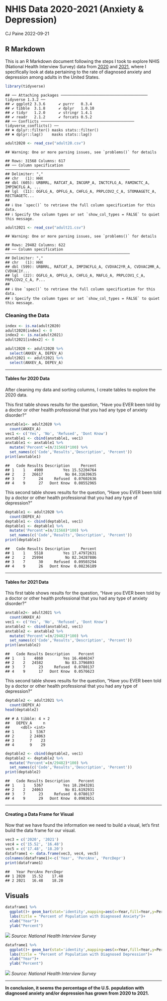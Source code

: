 NHIS Data 2020-2021 (Anxiety & Depression)
================
CJ Paine
2022-09-21

## R Markdown

This is an R Markdown document following the steps I took to explore
NHIS (National Health Interview Survey) data from
[2020](https://www.cdc.gov/nchs/nhis/2020nhis.htm) and
[2021](https://www.cdc.gov/nchs/nhis/2021nhis.htm), where I specifically
look at data pertaining to the rate of diagnosed anxiety and depression
among adults in the United States.

``` r
library(tidyverse)
```

    ## ── Attaching packages ─────────────────────────────────────── tidyverse 1.3.2 ──
    ## ✔ ggplot2 3.3.6      ✔ purrr   0.3.4 
    ## ✔ tibble  3.1.8      ✔ dplyr   1.0.10
    ## ✔ tidyr   1.2.0      ✔ stringr 1.4.1 
    ## ✔ readr   2.1.2      ✔ forcats 0.5.2 
    ## ── Conflicts ────────────────────────────────────────── tidyverse_conflicts() ──
    ## ✖ dplyr::filter() masks stats::filter()
    ## ✖ dplyr::lag()    masks stats::lag()

``` r
adult2020 <- read_csv("adult20.csv")
```

    ## Warning: One or more parsing issues, see `problems()` for details

    ## Rows: 31568 Columns: 617
    ## ── Column specification ────────────────────────────────────────────────────────
    ## Delimiter: ","
    ## chr   (1): HHX
    ## dbl (605): URBRRL, RATCAT_A, INCGRP_A, INCTCFLG_A, FAMINCTC_A, IMPINCFLG_A, ...
    ## lgl  (11): OGFLG_A, OPFLG_A, CHFLG_A, PRPLCOV2_C_A, STOMAAGETC_A, RECTUAGETC...
    ## 
    ## ℹ Use `spec()` to retrieve the full column specification for this data.
    ## ℹ Specify the column types or set `show_col_types = FALSE` to quiet this message.

``` r
adult2021 <- read_csv("adult21.csv")
```

    ## Warning: One or more parsing issues, see `problems()` for details

    ## Rows: 29482 Columns: 622
    ## ── Column specification ────────────────────────────────────────────────────────
    ## Delimiter: ","
    ## chr   (1): HHX
    ## dbl (599): URBRRL, RATCAT_A, IMPINCFLG_A, CVDVAC2YR_A, CVDVAC2MR_A, CVDVAC1Y...
    ## lgl  (22): OGFLG_A, OPFLG_A, CHFLG_A, MAFLG_A, PRPLCOV1_C_A, PRPLCOV2_C_A, P...
    ## 
    ## ℹ Use `spec()` to retrieve the full column specification for this data.
    ## ℹ Specify the column types or set `show_col_types = FALSE` to quiet this message.

### Cleaning the Data

``` r
index <- is.na(adult2020)
adult2020[index] <- 0
index2 <- is.na(adult2021)
adult2021[index2] <- 0

adult2020 <- adult2020 %>% 
  select(ANXEV_A, DEPEV_A)
adult2021 <- adult2021 %>% 
  select(ANXEV_A, DEPEV_A)
```

------------------------------------------------------------------------

#### Tables for 2020 Data

After cleaning my data and sorting columns, I create tables to explore
the 2020 data.

This first table shows results for the question, “Have you EVER been
told by a doctor or other health professional that you had any type of
anxiety disorder?”

``` r
anxtable1<- adult2020 %>% 
  count(ANXEV_A)
vec1 <- c('Yes', 'No', 'Refused', 'Dont Know')
anxtable1 <- cbind(anxtable1, vec1)
anxtable1 <- anxtable1 %>% 
  mutate('Percent'=(n/31568)*100) %>%
  set_names(c('Code','Results','Description', 'Percent'))
print(anxtable1)
```

    ##   Code Results Description     Percent
    ## 1    1    4900         Yes 15.52204764
    ## 2    2   26617          No 84.31639635
    ## 3    7      24     Refused  0.07602636
    ## 4    9      27   Dont Know  0.08552965

This second table shows results for the question, “Have you EVER been
told by a doctor or other health professional that you had any type of
depression?”

``` r
deptable1 <- adult2020 %>% 
  count(DEPEV_A)
deptable1 <- cbind(deptable1, vec1)
deptable1 <- deptable1 %>% 
  mutate('Percent'=(n/31568)*100) %>%
  set_names(c('Code','Results','Description', 'Percent'))
print(deptable1)
```

    ##   Code Results Description     Percent
    ## 1    1    5518         Yes 17.47972631
    ## 2    2   25994          No 82.34287886
    ## 3    7      30     Refused  0.09503294
    ## 4    9      26   Dont Know  0.08236189

------------------------------------------------------------------------

#### Tables for 2021 Data

This first table shows results for the question, “Have you EVER been
told by a doctor or other health professional that you had any type of
anxiety disorder?”

``` r
anxtable2<- adult2021 %>% 
  count(ANXEV_A)
vec1 <- c('Yes', 'No', 'Refused', 'Dont Know')
anxtable2 <- cbind(anxtable2, vec1)
anxtable2 <- anxtable2 %>% 
  mutate('Percent'=(n/29482)*100) %>%
  set_names(c('Code','Results','Description', 'Percent'))
print(anxtable2)
```

    ##   Code Results Description    Percent
    ## 1    1    4860         Yes 16.4846347
    ## 2    2   24582          No 83.3796893
    ## 3    7      23     Refused  0.0780137
    ## 4    9      17   Dont Know  0.0576623

This second table shows results for the question, “Have you EVER been
told by a doctor or other health professional that you had any type of
depression?”

``` r
deptable2 <- adult2021 %>% 
  count(DEPEV_A)
head(deptable2)
```

    ## # A tibble: 4 × 2
    ##   DEPEV_A     n
    ##     <dbl> <int>
    ## 1       1  5367
    ## 2       2 24063
    ## 3       7    23
    ## 4       9    29

``` r
deptable2 <- cbind(deptable2, vec1)
deptable2 <- deptable2 %>% 
  mutate('Percent'=(n/29482)*100) %>%
  set_names(c('Code','Results','Description', 'Percent'))
print(deptable2)
```

    ##   Code Results Description    Percent
    ## 1    1    5367         Yes 18.2043281
    ## 2    2   24063          No 81.6192931
    ## 3    7      23     Refused  0.0780137
    ## 4    9      29   Dont Know  0.0983651

------------------------------------------------------------------------

#### Creating a Data Frame for Visual

Now that we have found the information we need to build a visual, let’s
first build the data frame for our visual.

``` r
vec3 = c('2020', '2021')
vec4 = c('15.52', '16.48')
vec5 = c('17.48', '18.20')
dataframe1 <- data.frame(vec3, vec4, vec5)
colnames(dataframe1)<-c('Year', 'PercAnx', 'PercDepr')
print(dataframe1)
```

    ##   Year PercAnx PercDepr
    ## 1 2020   15.52    17.48
    ## 2 2021   16.48    18.20

## Visuals

``` r
dataframe1 %>% 
  ggplot()+ geom_bar(stat='identity',mapping=aes(x=Year,fill=Year,y=PercAnx))+
  labs(title = "Percent of Population with Diagnosed Anxiety")+
  xlab("Year")+
  ylab("Percent")
```

![](nhis2021_files/figure-gfm/unnamed-chunk-9-1.png)<!-- --> *Source:
National Health Interview Survey*

``` r
dataframe1 %>% 
  ggplot()+ geom_bar(stat='identity',mapping=aes(x=Year,fill=Year,y=PercDepr))+
  labs(title = "Percent of Population with Diagnosed Depression")+
  xlab("Year")+
  ylab("Percent")
```

![](nhis2021_files/figure-gfm/unnamed-chunk-10-1.png)<!-- --> *Source:
National Health Interview Survey*

------------------------------------------------------------------------

**In conclusion, it seems the percentage of the U.S. population with
diagnosed anxiety and/or depression has grown from 2020 to 2021.**
